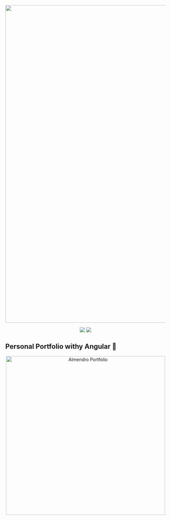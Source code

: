 <p align="center">
    <a href="https://angular.io/" target="_blank">
      <img src="https://d2a5isokysfowx.cloudfront.net/wp-content/uploads/2022/07/que-es-angular-scaled.jpg" width="1000"></a>
</p>
   
<p align="center">
    <img src="https://img.shields.io/badge/License-MIT-yellow.svg">
    <img src="https://img.shields.io/badge/STATUS-DEVELOPMENT-yellow">
</p>

## Personal Portfolio withy Angular 👾

<p align="center">
    <img src="https://i.imgur.com/kuDrAsf.png" width="500" alt="Almendro Portfolio">
</p>

